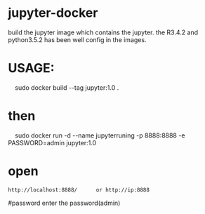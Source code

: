 # jupyter-docker
build the jupyter image which contains the jupyter. the R3.4.2 and python3.5.2 has been well config in the images.
# USAGE:
    sudo docker build --tag jupyter:1.0 .
# then 
    sudo docker run -d --name jupyterruning -p 8888:8888 -e PASSWORD=admin jupyter:1.0   
# open 
    http://localhost:8888/      or http://ip:8888 
#password
    enter the password(admin) 

